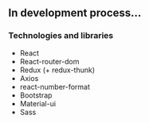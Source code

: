 ## In development process...

### Technologies and libraries
- React
- React-router-dom
- Redux (+ redux-thunk)
- Axios
- react-number-format
- Bootstrap
- Material-ui
- Sass
